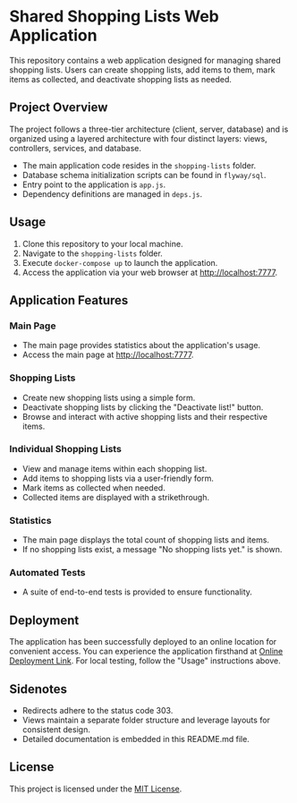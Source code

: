 # Shared Shopping Lists Web Application

This repository contains a web application designed for managing shared shopping lists. Users can create shopping lists, add items to them, mark items as collected, and deactivate shopping lists as needed.

## Project Overview

The project follows a three-tier architecture (client, server, database) and is organized using a layered architecture with four distinct layers: views, controllers, services, and database.

- The main application code resides in the `shopping-lists` folder.
- Database schema initialization scripts can be found in `flyway/sql`.
- Entry point to the application is `app.js`.
- Dependency definitions are managed in `deps.js`.

## Usage

1. Clone this repository to your local machine.
2. Navigate to the `shopping-lists` folder.
3. Execute `docker-compose up` to launch the application.
4. Access the application via your web browser at [http://localhost:7777](http://localhost:7777).

## Application Features

### Main Page

- The main page provides statistics about the application's usage.
- Access the main page at [http://localhost:7777](http://localhost:7777).

### Shopping Lists

- Create new shopping lists using a simple form.
- Deactivate shopping lists by clicking the "Deactivate list!" button.
- Browse and interact with active shopping lists and their respective items.

### Individual Shopping Lists

- View and manage items within each shopping list.
- Add items to shopping lists via a user-friendly form.
- Mark items as collected when needed.
- Collected items are displayed with a strikethrough.

### Statistics

- The main page displays the total count of shopping lists and items.
- If no shopping lists exist, a message "No shopping lists yet." is shown.

### Automated Tests

- A suite of end-to-end tests is provided to ensure functionality.

## Deployment

The application has been successfully deployed to an online location for convenient access. You can experience the application firsthand at [Online Deployment Link](https://shopping-lists-cua-quan.onrender.com/).
For local testing, follow the "Usage" instructions above.

## Sidenotes

- Redirects adhere to the status code 303.
- Views maintain a separate folder structure and leverage layouts for consistent design.
- Detailed documentation is embedded in this README.md file.

## License

This project is licensed under the [MIT License](LICENSE).
